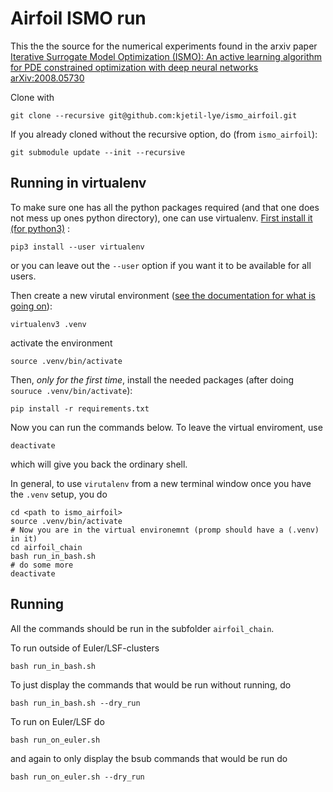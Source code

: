 # Airfoil ISMO run


This the the source for the numerical experiments found in the arxiv paper [Iterative Surrogate Model Optimization (ISMO): An active learning algorithm for PDE constrained optimization with deep neural networks arXiv:2008.05730
](https://arxiv.org/abs/2008.05730)

Clone with

    git clone --recursive git@github.com:kjetil-lye/ismo_airfoil.git

If you already cloned without the recursive option, do (from ```ismo_airfoil```):

    git submodule update --init --recursive

## Running in virtualenv

To make sure one has all the python packages required (and that one does not mess up ones python directory), one can use virtualenv. [First install it (for python3)](https://virtualenv.pypa.io/en/latest/installation/) :

    pip3 install --user virtualenv

or you can leave out the ```--user``` option if you want it to be available for all users.

Then create a new virutal environment ([see the documentation for what is going on](https://virtualenv.pypa.io/en/latest/userguide/)):

    virtualenv3 .venv

activate the environment

    source .venv/bin/activate

Then, *only for the first time*, install the needed packages (after doing ```souruce .venv/bin/activate```):

    pip install -r requirements.txt

Now you can run the commands below. To leave the virtual enviroment, use

    deactivate

which will give you back the ordinary shell.

In general, to use ```virutalenv``` from a new terminal window once you have the ```.venv``` setup, you do

    cd <path to ismo_airfoil>
    source .venv/bin/activate
    # Now you are in the virtual environemnt (promp should have a (.venv) in it)
    cd airfoil_chain
    bash run_in_bash.sh
    # do some more
    deactivate
   



## Running
All the commands should be run in the subfolder ```airfoil_chain```.

To run outside of Euler/LSF-clusters

    bash run_in_bash.sh

To just display the commands that would be run without running, do
 
    bash run_in_bash.sh --dry_run

To run on Euler/LSF do

    bash run_on_euler.sh

and again to only display the bsub commands that would be run do

    bash run_on_euler.sh --dry_run
